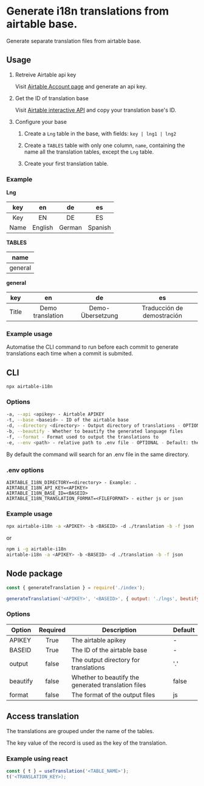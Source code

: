 Generate i18n translations from airtable base.
===

Generate separate translation files from airtable base.

Usage
---

1. Retreive Airtable api key

    Visit [Airtable Account page](https://airtable.com/account) and generate an api key.

2. Get the ID of translation base
    
    Visit [Airtable interactive API](https://airtable.com/api) and copy your translation base's ID.

3. Configure your base
  
    1. Create a `Lng` table in the base, with fields: `key | lng1 | lng2`

    2. Create a `TABLES` table with only one column, `name`, containing the name all the translation tables, except the `Lng` table.

    3. Create your first translation table.

### Example

**Lng**

| key | en | de | es |
|:---:|:--:|:--:|:--:|
|Key|EN|DE|ES|
|Name|English|German|Spanish|

**TABLES**

|name|
|:--:|
|general|

**general**

| key | en | de | es |
|:---:|:--:|:--:|:--:|
|Title|Demo translation|Demo-Übersetzung|Traducción de demostración|

### Example usage

Automatise the CLI command to run before each commit to generate translations each time when a commit is submited.

## CLI

`npx airtable-i18n`

### Options
```bash
-a, --api <apikey> - Airtable APIKEY
-t, --base <baseid> - ID of the airtable base
-d, --directory <directory> - Output directory of translations - OPTIONAL - Default: the same directory
-b, --beautify - Whether to beautify the generated language files
-f, --format - Format used to output the translations to
-e, --env <path> - relative path to .env file - OPTIONAL - Default: the same directory
```

By default the command will search for an .env file in the same directory.

### .env options
```dotenv
AIRTABLE_I18N_DIRECTORY=<directory> - Example: .
AIRTABLE_I18N_API_KEY=<APIKEY>
AIRTABLE_I18N_BASE_ID=<BASEID>
AIRTABLE_I18N_TRANSLATION_FORMAT=<FILEFORMAT> - either js or json
```

### Example usage

```bash
npx airtable-i18n -a <APIKEY> -b <BASEID> -d ./translation -b -f json
```

or

```bash
npm i -g airtable-i18n
airtable-i18n -a <APIKEY> -b <BASEID> -d ./translation -b -f json
```

## Node package
```javascript
const { generateTranslation } = require('./index');

generateTranslation('<APIKEY>', '<BASEID>', { output: './lngs', beutify: true, format: 'js' });
```

### Options

| Option | Required | Description | Default |
|--------|:--------:|-------------|---------|
| APIKEY | True | The airtable apikey | - |
| BASEID | True | The ID of the airtable base | - |
| output | false | The output directory for translations | '.' |
| beautify | false | Whether to beautify the generated translation files | false |
| format | false | The format of the output files | js |

## Access translation

The translations are grouped under the name of the tables. 

The key value of the record is used as the key of the translation.

### Example using react

```js
const { t } = useTranslation('<TABLE_NAME>');
t('<TRANSLATION_KEY>);
```
